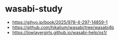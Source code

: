 # wasabi-study

- https://gihyo.jp/book/2025/978-4-297-14859-1
- https://github.com/hikalium/wasabi/tree/wasabi4b
- https://lowlayergirls.github.io/wasabi-help/os1/
